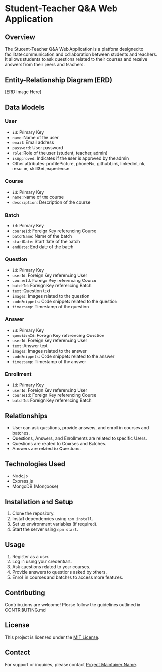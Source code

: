 # Student-Teacher Q&A Web Application

## Overview

The Student-Teacher Q&A Web Application is a platform designed to facilitate communication and collaboration between students and teachers. It allows students to ask questions related to their courses and receive answers from their peers and teachers.

## Entity-Relationship Diagram (ERD)

[ERD Image Here]

## Data Models

### User
- `id`: Primary Key
- `name`: Name of the user
- `email`: Email address
- `password`: User password
- `role`: Role of the user (student, teacher, admin)
- `isApproved`: Indicates if the user is approved by the admin
- Other attributes: profilePicture, phoneNo, githubLink, linkedinLink, resume, skillSet, experience

### Course
- `id`: Primary Key
- `name`: Name of the course
- `description`: Description of the course

### Batch
- `id`: Primary Key
- `courseId`: Foreign Key referencing Course
- `batchName`: Name of the batch
- `startDate`: Start date of the batch
- `endDate`: End date of the batch

### Question
- `id`: Primary Key
- `userId`: Foreign Key referencing User
- `courseId`: Foreign Key referencing Course
- `batchId`: Foreign Key referencing Batch
- `text`: Question text
- `images`: Images related to the question
- `codeSnippets`: Code snippets related to the question
- `timestamp`: Timestamp of the question

### Answer
- `id`: Primary Key
- `questionId`: Foreign Key referencing Question
- `userId`: Foreign Key referencing User
- `text`: Answer text
- `images`: Images related to the answer
- `codeSnippets`: Code snippets related to the answer
- `timestamp`: Timestamp of the answer

### Enrollment
- `id`: Primary Key
- `userId`: Foreign Key referencing User
- `courseId`: Foreign Key referencing Course
- `batchId`: Foreign Key referencing Batch

## Relationships

- User can ask questions, provide answers, and enroll in courses and batches.
- Questions, Answers, and Enrollments are related to specific Users.
- Questions are related to Courses and Batches.
- Answers are related to Questions.

## Technologies Used

- Node.js
- Express.js
- MongoDB (Mongoose)

## Installation and Setup

1. Clone the repository.
2. Install dependencies using `npm install`.
3. Set up environment variables (if required).
4. Start the server using `npm start`.

## Usage

1. Register as a user.
2. Log in using your credentials.
3. Ask questions related to your courses.
4. Provide answers to questions asked by others.
5. Enroll in courses and batches to access more features.

## Contributing

Contributions are welcome! Please follow the guidelines outlined in CONTRIBUTING.md.

## License

This project is licensed under the [MIT License](LICENSE).

## Contact

For support or inquiries, please contact [Project Maintainer Name](mailto:example@example.com).
